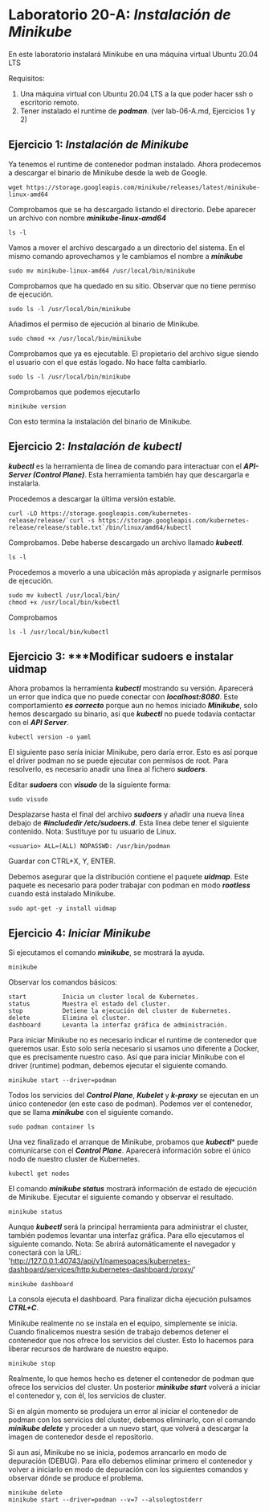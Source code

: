 # Laboratorio 20-A: ***Instalación de Minikube***
 
En este laboratorio instalará Minikube en una máquina virtual Ubuntu 20.04 LTS

Requisitos:

1. Una máquina virtual con Ubuntu 20.04 LTS a la que poder hacer ssh o escritorio remoto.
2. Tener instalado el runtime de ***podman***. (ver lab-06-A.md, Ejercicios 1 y 2)


## Ejercicio 1: ***Instalación de Minikube***

Ya tenemos el runtime de contenedor podman instalado. Ahora prodecemos a descargar el binario de Minikube desde la web de Google.
```
wget https://storage.googleapis.com/minikube/releases/latest/minikube-linux-amd64
```

Comprobamos que se ha descargado listando el directorio. Debe aparecer un archivo con nombre ***minikube-linux-amd64***
```
ls -l 
```

Vamos a mover el archivo descargado a un directorio del sistema. En el mismo comando aprovechamos y le cambiamos el nombre a ***minikube***
```
sudo mv minikube-linux-amd64 /usr/local/bin/minikube
```

Comprobamos que ha quedado en su sitio. Observar que no tiene permiso de ejecución.
```
sudo ls -l /usr/local/bin/minikube
```

Añadimos el permiso de ejecución al binario de Minikube.
```
sudo chmod +x /usr/local/bin/minikube
```

Comprobamos que ya es ejecutable. El propietario del archivo sigue siendo el usuario con el que estás logado. No hace falta cambiarlo.
```
sudo ls -l /usr/local/bin/minikube
```

Comprobamos que podemos ejecutarlo
```
minikube version
```

Con esto termina la instalación del binario de Minikube.


## Ejercicio 2: ***Instalación de kubectl***


***kubectl*** es la herramienta de línea de comando para interactuar con el ***API-Server (Control Plane)***. Esta herramienta también hay que descargarla e instalarla.

Procedemos a descargar la última versión estable.
```
curl -LO https://storage.googleapis.com/kubernetes-release/release/`curl -s https://storage.googleapis.com/kubernetes-release/release/stable.txt`/bin/linux/amd64/kubectl
```

Comprobamos. Debe haberse descargado un archivo llamado ***kubectl***.
```
ls -l
```

Procedemos a moverlo a una ubicación más apropiada y asignarle permisos de ejecución.
```
sudo mv kubectl /usr/local/bin/
chmod +x /usr/local/bin/kubectl
```

Comprobamos
```
ls -l /usr/local/bin/kubectl
```

## Ejercicio 3: ***Modificar sudoers e instalar uidmap

Ahora probamos la herramienta ***kubectl*** mostrando su versión. Aparecerá un error que indica que no puede conectar con ***localhost:8080***. Este comportamiento ***es correcto*** porque aun no hemos iniciado ***Minikube***, solo hemos descargado su binario, así que ***kubectl*** no puede todavía contactar con el ***API Server***. 
```
kubectl version -o yaml
```

El siguiente paso sería iniciar Minikube, pero daría error. Esto es así porque el driver podman no se puede ejecutar con permisos de root. Para resolverlo, es necesario anadir una línea al fichero ***sudoers***.

Editar ***sudoers*** con ***visudo*** de la siguiente forma:
```
sudo visudo
```

Desplazarse hasta el final del archivo ***sudoers*** y añadir una nueva línea debajo de ***#includedir /etc/sudoers.d***. Esta línea debe tener el siguiente contenido. Nota: Sustituye ***<usuario>*** por tu usuario de Linux.
```
<usuario> ALL=(ALL) NOPASSWD: /usr/bin/podman
```

Guardar con CTRL+X, Y, ENTER.


Debemos asegurar que la distribución contiene el paquete ***uidmap***. Este paquete es necesario para poder trabajar con podman en modo ***rootless*** cuando está instalado Minikube.
```
sudo apt-get -y install uidmap
```

## Ejercicio 4: ***Iniciar Minikube***

Si ejecutamos el comando ***minikube***, se mostrará la ayuda. 
```
minikube
```

Observar los comandos básicos:
```
start          Inicia un cluster local de Kubernetes.
status         Muestra el estado del cluster.
stop           Detiene la ejecución del cluster de Kubernetes.
delete         Elimina el cluster.
dashboard      Levanta la interfaz gráfica de administración.
```

Para iniciar Minikube no es necesario indicar el runtime de contenedor que queremos usar. Esto solo sería necesario si usamos uno diferente a Docker, que es precísamente nuestro caso. Así que para iniciar Minikube con el driver (runtime) podman, debemos ejecutar el siguiente comando.
```
minikube start --driver=podman 
```

Todos los servicios del ***Control Plane***, ***Kubelet*** y ***k-proxy*** se ejecutan en un único contenedor (en este caso de podman). Podemos ver el contenedor, que se llama ***minikube*** con el siguiente comando.
```
sudo podman container ls
```

Una vez finalizado el arranque de Minikube, probamos que ***kubectl**** puede comunicarse con el ***Control Plane***. Aparecerá información sobre el único nodo de nuestro cluster de Kubernetes.
```
kubectl get nodes
```

El comando ***minikube status*** mostrará información de estado de ejecución de Minikube. Ejecutar el siguiente comando y observar el resultado.
```
minikube status
```

Aunque ***kubectl*** será la principal herramienta para administrar el cluster, también podemos levantar una interfaz gráfica. Para ello ejecutamos el siguiente comando. Nota: Se abrirá automáticamente el navegador y conectará con la URL: 'http://127.0.0.1:40743/api/v1/namespaces/kubernetes-dashboard/services/http:kubernetes-dashboard:/proxy/'
```
minikube dashboard
```

La consola ejecuta el dashboard. Para finalizar dicha ejecución pulsamos ***CTRL+C***.

Minikube realmente no se instala en el equipo, simplemente se inicia. Cuando finalicemos nuestra sesión de trabajo debemos detener el contenedor que nos ofrece los servicios del cluster. Esto lo hacemos para liberar recursos de hardware de nuestro equipo.
```
minikube stop
```

Realmente, lo que hemos hecho es detener el contenedor de podman que ofrece los servicios del cluster. Un posterior ***minikube start*** volverá a iniciar el contenedor y, con él, los servicios de cluster.

Si en algún momento se produjera un error al iniciar el contenedor de podman con los servicios del cluster, debemos eliminarlo, con el comando ***minikube delete*** y proceder a un nuevo start, que volverá a descargar la imagen de contenedor desde el repositorio.

Si aun así, Minikube no se inicia, podemos arrancarlo en modo de depuración (DEBUG). Para ello debemos eliminar primero el contenedor y volver a iniciarlo en modo de depuración con los siguientes comandos y observar dónde se produce el problema.
```
minikube delete
minikube start --driver=podman --v=7 --alsologtostderr
```
